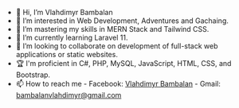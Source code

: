 - 👋 Hi, I’m Vlahdimyr Bambalan
- 👀 I’m interested in Web Development, Adventures and Gachaing.
- 🌱 I’m mastering my skills in MERN Stack and Tailwind CSS.
- 👀 I’m currently learning Laravel 11.
- 💞️ I’m looking to collaborate on development of full-stack web applications or static websites.
- 🏆 I'm proficient in C#, PHP, MySQL, JavaScript, HTML, CSS, and Bootstrap.
- 📫 How to reach me 
      - Facebook: [Vlahdimyr Bambalan](https://www.facebook.com/vlahdimyr) 
      - Gmail: bambalanvlahdimyr@gmail.com

<!---
VlahdimyrLB/VlahdimyrLB is a ✨ special ✨ repository because its `README.md` (this file) appears on your GitHub profile.
You can click the Preview link to take a look at your changes.
--->
